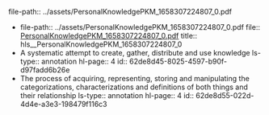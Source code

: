 file-path:: ../assets/PersonalKnowledgePKM_1658307224807_0.pdf

- file-path:: ../assets/PersonalKnowledgePKM_1658307224807_0.pdf
  file:: [PersonalKnowledgePKM_1658307224807_0.pdf](../assets/PersonalKnowledgePKM_1658307224807_0.pdf)
  title:: hls__PersonalKnowledgePKM_1658307224807_0
- A systematic attempt to create, gather, distribute and use knowledge
  ls-type:: annotation
  hl-page:: 4
  id:: 62de8d45-8025-4597-b90f-d97fadd6b26e
- The process of acquiring, representing, storing and manipulating the categorizations, characterizations and definitions of both things and their relationship
  ls-type:: annotation
  hl-page:: 4
  id:: 62de8d55-022d-4d4e-a3e3-198479f116c3